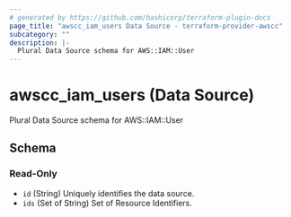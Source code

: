 ```yaml
---
# generated by https://github.com/hashicorp/terraform-plugin-docs
page_title: "awscc_iam_users Data Source - terraform-provider-awscc"
subcategory: ""
description: |-
  Plural Data Source schema for AWS::IAM::User
---
```


# awscc_iam_users (Data Source)

Plural Data Source schema for AWS::IAM::User



<!-- schema generated by tfplugindocs -->
## Schema

### Read-Only

- `id` (String) Uniquely identifies the data source.
- `ids` (Set of String) Set of Resource Identifiers.
